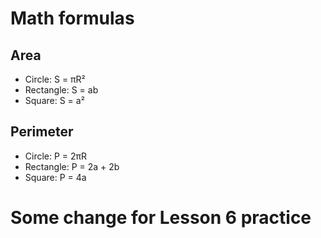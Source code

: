 # Math formulas

## Area

- Circle: S = πR²
- Rectangle: S = ab
- Square: S = a²

## Perimeter

- Circle: P = 2πR
- Rectangle: P = 2a + 2b
- Square: P = 4a

# Some change for Lesson 6 practice